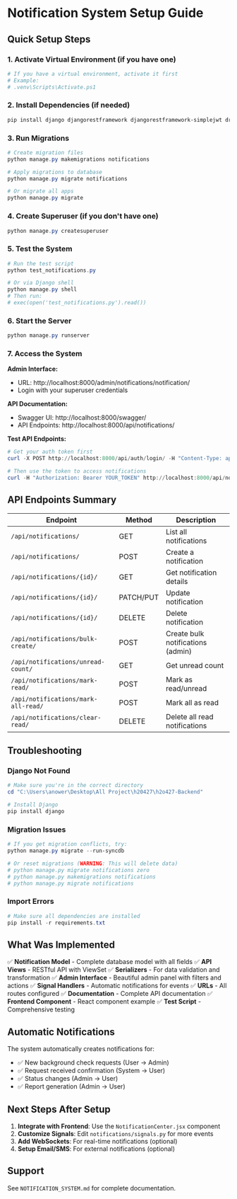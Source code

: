 # Notification System Setup Guide

## Quick Setup Steps

### 1. Activate Virtual Environment (if you have one)
```powershell
# If you have a virtual environment, activate it first
# Example:
# .venv\Scripts\Activate.ps1
```

### 2. Install Dependencies (if needed)
```powershell
pip install django djangorestframework djangorestframework-simplejwt drf-yasg django-filter
```

### 3. Run Migrations
```powershell
# Create migration files
python manage.py makemigrations notifications

# Apply migrations to database
python manage.py migrate notifications

# Or migrate all apps
python manage.py migrate
```

### 4. Create Superuser (if you don't have one)
```powershell
python manage.py createsuperuser
```

### 5. Test the System
```powershell
# Run the test script
python test_notifications.py

# Or via Django shell
python manage.py shell
# Then run:
# exec(open('test_notifications.py').read())
```

### 6. Start the Server
```powershell
python manage.py runserver
```

### 7. Access the System

**Admin Interface:**
- URL: http://localhost:8000/admin/notifications/notification/
- Login with your superuser credentials

**API Documentation:**
- Swagger UI: http://localhost:8000/swagger/
- API Endpoints: http://localhost:8000/api/notifications/

**Test API Endpoints:**
```powershell
# Get your auth token first
curl -X POST http://localhost:8000/api/auth/login/ -H "Content-Type: application/json" -d "{\"email\":\"your@email.com\",\"password\":\"yourpassword\"}"

# Then use the token to access notifications
curl -H "Authorization: Bearer YOUR_TOKEN" http://localhost:8000/api/notifications/
```

## API Endpoints Summary

| Endpoint | Method | Description |
|----------|--------|-------------|
| `/api/notifications/` | GET | List all notifications |
| `/api/notifications/` | POST | Create a notification |
| `/api/notifications/{id}/` | GET | Get notification details |
| `/api/notifications/{id}/` | PATCH/PUT | Update notification |
| `/api/notifications/{id}/` | DELETE | Delete notification |
| `/api/notifications/bulk-create/` | POST | Create bulk notifications (admin) |
| `/api/notifications/unread-count/` | GET | Get unread count |
| `/api/notifications/mark-read/` | POST | Mark as read/unread |
| `/api/notifications/mark-all-read/` | POST | Mark all as read |
| `/api/notifications/clear-read/` | DELETE | Delete all read notifications |

## Troubleshooting

### Django Not Found
```powershell
# Make sure you're in the correct directory
cd "C:\Users\anower\Desktop\All Project\h20427\h2o427-Backend"

# Install Django
pip install django
```

### Migration Issues
```powershell
# If you get migration conflicts, try:
python manage.py migrate --run-syncdb

# Or reset migrations (WARNING: This will delete data)
# python manage.py migrate notifications zero
# python manage.py makemigrations notifications
# python manage.py migrate notifications
```

### Import Errors
```powershell
# Make sure all dependencies are installed
pip install -r requirements.txt
```

## What Was Implemented

✅ **Notification Model** - Complete database model with all fields
✅ **API Views** - RESTful API with ViewSet
✅ **Serializers** - For data validation and transformation
✅ **Admin Interface** - Beautiful admin panel with filters and actions
✅ **Signal Handlers** - Automatic notifications for events
✅ **URLs** - All routes configured
✅ **Documentation** - Complete API documentation
✅ **Frontend Component** - React component example
✅ **Test Script** - Comprehensive testing

## Automatic Notifications

The system automatically creates notifications for:
- ✅ New background check requests (User → Admin)
- ✅ Request received confirmation (System → User)
- ✅ Status changes (Admin → User)
- ✅ Report generation (Admin → User)

## Next Steps After Setup

1. **Integrate with Frontend**: Use the `NotificationCenter.jsx` component
2. **Customize Signals**: Edit `notifications/signals.py` for more events
3. **Add WebSockets**: For real-time notifications (optional)
4. **Setup Email/SMS**: For external notifications (optional)

## Support

See `NOTIFICATION_SYSTEM.md` for complete documentation.
